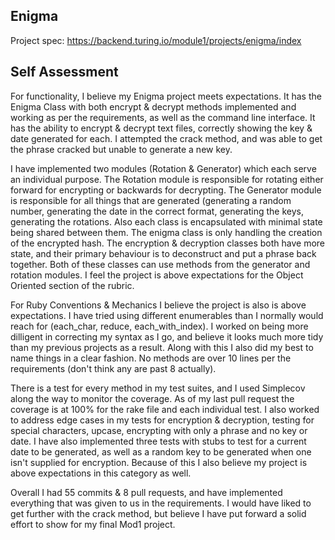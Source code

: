 ## Enigma

Project spec: https://backend.turing.io/module1/projects/enigma/index

## Self Assessment

For functionality, I believe my Enigma project meets expectations. It has the Enigma Class with both encrypt & decrypt methods implemented and working as per the requirements, as well as the command line interface. It has the ability to encrypt & decrypt text files, correctly showing the key & date generated for each. I attempted the crack method, and was able to get the phrase cracked but unable to generate a new key.

I have implemented two modules (Rotation & Generator) which each serve an individual purpose. The Rotation module is responsible for rotating either forward for encrypting or backwards for decrypting. The Generator module is responsible for all things that are generated (generating a random number, generating the date in the correct format, generating the keys, generating the rotations. Also each class is encapsulated with minimal state being shared between them. The enigma class is only handling the creation of the encrypted hash. The encryption & decryption classes both have more state, and their primary behaviour is to deconstruct and put a phrase back together. Both of these classes can use methods from the generator and rotation modules. I feel the project is above expectations for the Object Oriented section of the rubric.

For Ruby Conventions & Mechanics I believe the project is also is above expectations. I have tried using different enumerables than I normally would reach for (each_char, reduce, each_with_index). I worked on being more dilligent in correcting my syntax as I go, and believe it looks much more tidy than my previous projects as a result. Along with this I also did my best to name things in a clear fashion. No methods are over 10 lines per the requirements (don't think any are past 8 actually). 

There is a test for every method in my test suites, and I used Simplecov along the way to monitor the coverage. As of my last pull request the coverage is at 100% for the rake file and each individual test. I also worked to address edge cases in my tests for encryption & decryption, testing for special characters, upcase, encrypting with only a phrase and no key or date. I have also implemented three tests with stubs to test for a current date to be generated, as well as a random key to be generated when one isn't supplied for encryption. Because of this I also believe my project is above expectations in this category as well. 

Overall I had 55 commits & 8 pull requests, and have implemented everything that was given to us in the requirements. I would have liked to get further with the crack method, but believe I have put forward a solid effort to show for my final Mod1 project. 


